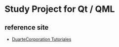 Study Project for Qt / QML
=========================================================

## reference site

- [DuarteCorporation Tutoriales](https://www.youtube.com/channel/UC6CdzK3QAxtr7giBwqk5eUA)
